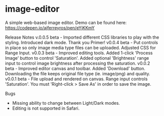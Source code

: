 # image-editor
A simple web-based image editor. Demo can be found here: https://codepen.io/ajferreyros/pen/eYjKKmY

Release Notes
v.0.0.5 beta - Imported different CSS libraries to play with the styling. Introduced dark mode. Thank you Primer!
v0.0.4 beta - Put controls in place so only image media type files can be uploaded. Adjusted CSS for Range Input.
v0.0.3 beta - Improved editing tools. Added 1-click 'Process Image' button to control 'Saturation'. Added optional 'Brightness' range input to control image brightness after processing the saturation.
v0.0.2 beta - Improved editor canvas and toolbar. Added 'Download' button. Downloading the file keeps original file type (ie. image/png) and quality.
v0.0.1 beta - File upload and rendered on canvas. Range input controls 'Saturation'. You must 'Right-click > Save As' in order to save the image.

Bugs
- Missing ability to change between Light/Dark modes.
- Editing is not supported in Safari.
